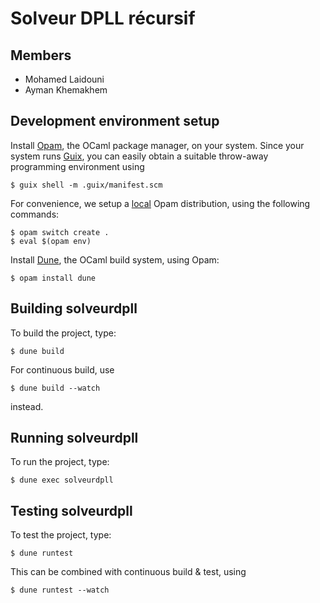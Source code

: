 # Solveur DPLL récursif

## Members

- Mohamed Laidouni
- Ayman Khemakhem

## Development environment setup

Install [Opam](https://opam.ocaml.org/doc/Install.html), the OCaml
package manager, on your system. Since your system runs
[Guix](https://guix.gnu.org/), you can easily obtain a suitable
throw-away programming environment using

```
$ guix shell -m .guix/manifest.scm
```

For convenience, we setup a [local](https://opam.ocaml.org/blog/opam-local-switches/) Opam distribution, using the following commands:

```
$ opam switch create .
$ eval $(opam env)
```

Install [Dune](https://dune.readthedocs.io/en/latest/quick-start.html), the OCaml build system, using Opam:

```
$ opam install dune
```

## Building solveurdpll

To build the project, type:

```
$ dune build
```

For continuous build, use

```
$ dune build --watch
```

instead.

## Running solveurdpll

To run the project, type:

```
$ dune exec solveurdpll
```

## Testing solveurdpll

To test the project, type:

```
$ dune runtest
```

This can be combined with continuous build & test, using

```
$ dune runtest --watch
```

